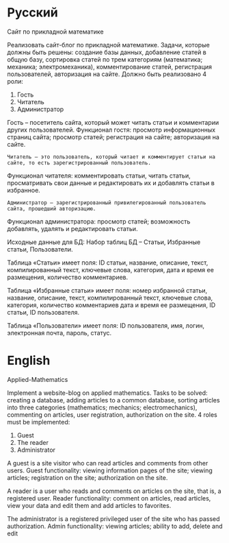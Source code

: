 # Русский

Сайт по прикладной математике

Реализовать сайт-блог по прикладной математике. Задачи, которые должны быть решены: создание базы данных, добавление статей в общую базу, сортировка статей по трем категориям (математика; механика; электромеханика), комментирование статей, регистрация пользователей, авторизация на сайте.
	Должно быть реализовано 4 роли: 
1.	Гость
2.	Читатель
3.	Администратор

  Гость – посетитель сайта, который может читать статьи и комментарии других пользователей.
Функционал гостя: просмотр информационных страниц сайта; просмотр статей; регистрация на сайте; авторизация на сайте.

	Читатель – это пользователь, который читает и комментирует статьи на сайте, то есть зарегистрированный пользователь.
Функционал читателя: комментировать статьи, читать статьи, просматривать свои данные и редактировать их и добавлять статьи в избранное.

	Администратор – зарегистрированный привилегированный пользователь сайта, прошедший авторизацию.
Функционал администратора: просмотр статей; возможность добавлять, удалять и редактировать статьи.

Исходные данные для БД:
Набор таблиц БД – Статьи, Избранные статьи, Пользователи.

Таблица «Статьи» имеет поля: ID статьи, название, описание, текст, компилированный текст, ключевые слова, категория, дата и время ее размещения, количество комментариев.

Таблица «Избранные статьи» имеет поля: номер избранной статьи, название, описание, текст, компилированный текст, ключевые слова, категория, количество комментариев дата и время ее размещения, ID статьи, ID пользователя.

Таблица «Пользователи» имеет поля: ID пользователя, имя, логин, электронная почта, пароль, статус.

# English 

Applied-Mathematics

Implement a website-blog on applied mathematics. Tasks to be solved: creating a database, adding articles to a common database, sorting articles into three categories (mathematics; mechanics; electromechanics), commenting on articles, user registration, authorization on the site.
 4 roles must be implemented: 
1. Guest
2. The reader
3. Administrator

A guest is a site visitor who can read articles and comments from other users.
Guest functionality: viewing information pages of the site; viewing articles; registration on the site; authorization on the site.

 A reader is a user who reads and comments on articles on the site, that is, a registered user.
Reader functionality: comment on articles, read articles, view your data and edit them and add articles to favorites.

 The administrator is a registered privileged user of the site who has passed authorization.
Admin functionality: viewing articles; ability to add, delete and edit
